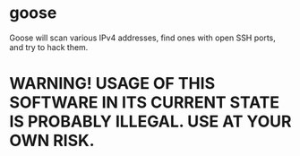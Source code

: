 # goose
Goose will scan various IPv4 addresses, find ones with open SSH ports, and try to hack them. 

# WARNING! USAGE OF THIS SOFTWARE IN ITS CURRENT STATE IS PROBABLY ILLEGAL. USE AT YOUR OWN RISK.
